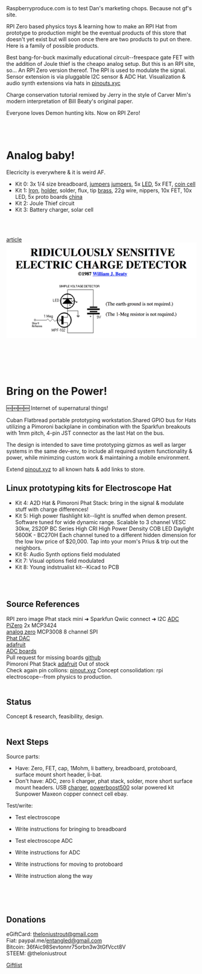 


<br><br>
Raspberryproduce.com is to test Dan's marketing chops. Because not gf's site. 

RPI Zero based physics toys & learning how to make an RPI Hat from prototype to production might be the eventual products of this store that doesn't yet exist but will soon once there are two products to put on there. Here is a family of possible products.

Best bang-for-buck maximally educational circuit--freespace gate FET with the addition of Joule thief is the cheapo analog setup. But this is an RPI site, so...  An RPI Zero version thereof. The RPI is used to modulate the signal. Sensor extension is via pluggable I2C sensor & ADC Hat. Visualization & audio synth extensions via hats in [pinouts.xyc](http://pinouts.xyz) 

Charge conservation tutorial remixed by Jerry in the style of Carver Mim's modern interpretation of Bill Beaty's original paper.

Everyone loves Demon hunting kits. Now on RPI Zero!



<br><br>

# Analog baby!

Elecricity is everywhere & it is weird AF.
   

* Kit 0: 3x 1/4 size breadboard, [jumpers](https://www.aliexpress.com/item/Free-Shipping-140pcs-in-one-package-convenient-New-Solderless-Flexible-Breadboard-Jumper-wires-Cables-HOT-Sale/664098704.html?src=google&albslr=201159365&isdl=y&aff_short_key=UneMJZVf&source=%7Bifdyn:dyn%7D%7Bifpla:pla%7D%7Bifdbm:DBM&albch=DID%7D&src=google&albch=shopping&acnt=708-803-3821&isdl=y&albcp=653153647&albag=34728528644&slnk=&trgt=61865531738&plac=&crea=en664098704&netw=g&device=c&mtctp=&gclid=EAIaIQobChMIofj9qZfT2QIVhjppCh1QHg4yEAQYBSABEgI7ofD_BwE) [jumpers](https://www.aliexpress.com/item/130PC-24AWG-Breadboard-Jumper-Cable-Wires-Kit-Tinning-Double-Tinned-Component-Pack-Colorful-13-Types-10/32810506086.html?src=google&albslr=227881110&isdl=y&aff_short_key=UneMJZVf&source=%7Bifdyn:dyn%7D%7Bifpla:pla%7D%7Bifdbm:DBM&albch=DID%7D&src=google&albch=shopping&acnt=708-803-3821&isdl=y&albcp=653153647&albag=34728528644&slnk=&trgt=61865531738&plac=&crea=en32810506086&netw=g&device=c&mtctp=&gclid=EAIaIQobChMIuarQrpfT2QIVFMNkCh10YA4aEAkYByABEgK8zfD_BwE), 5x [LED](https://www.adafruit.com/product/1757?gclid=EAIaIQobChMIotK-8prT2QIVlq_ICh0U0AiJEAkYBSABEgJCb_D_BwE), 5x FET, [coin cell](https://www.aliexpress.com/item/10pcs-AG10-LR1130-389-LR54-SR54-SR1130W-189-L1130-button-Cell-Coin-Battery-for-watch/32814513882.html?src=google&albslr=220730340&isdl=y&aff_short_key=UneMJZVf&source=%7Bifdyn:dyn%7D%7Bifpla:pla%7D%7Bifdbm:DBM&albch=DID%7D&src=google&albch=shopping&acnt=708-803-3821&isdl=y&albcp=653153647&albag=34728528644&slnk=&trgt=68416666751&plac=&crea=en32814513882&netw=g&device=c&mtctp=&gclid=EAIaIQobChMIvMO3z5zT2QIVFLbACh1IaQIyEAYYASABEgLFn_D_BwE)
* Kit 1: [Iron](https://www.aliexpress.com/premium/blue-hakko.html?d=y&origin=y&blanktest=0&SearchText=blue+hakko&tc=ppc&initiative_id=SB_20180304094714&isViewCP=y&catId=0), [holder](https://www.aliexpress.com/item/Metal-Soldering-Solder-Iron-Holder-Bracket-Black-with-yellow-blue-Sponge-for-hakko-aoyue-saike-soldering/32241857780.html?spm=2114.search0204.3.23.4c4c5377iPHua4&ws_ab_test=searchweb0_0,searchweb201602_2_10152_10151_10065_10344_10068_10130_10324_10342_10547_10325_10343_10546_10340_10548_10341_10545_10084_10083_10618_10307_5711211_10313_10059_10534_100031_10103_10627_10626_10624_10623_10622_10621_10620_5722415_5711313,searchweb201603_25,ppcSwitch_5_ppcChannel&algo_expid=b5881134-ddf3-4de8-9bdb-e14988251a43-3&algo_pvid=b5881134-ddf3-4de8-9bdb-e14988251a43&priceBeautifyAB=0), solder, flux, tip [brass](https://www.aliexpress.com/item/FIXFANS-Soldering-Iron-Tip-Brass-Wire-Cleaner-Ball-with-Metal-Stand-Case-Kit-for-Solder-Tip/32847609857.html?spm=2114.search0204.3.172.27c04d84n51ZKe&ws_ab_test=searchweb0_0,searchweb201602_2_10152_10151_10065_10344_10068_10130_10324_10342_10547_10325_10343_10546_10340_10548_10341_10545_10084_10083_10618_10307_5711211_10313_10059_10534_100031_10103_10627_10626_10624_10623_10622_10621_10620_5711311_5722415,searchweb201603_25,ppcSwitch_5_ppcChannel&algo_expid=582556ce-9d13-41b7-952d-5bf49d228baa-25&algo_pvid=582556ce-9d13-41b7-952d-5bf49d228baa&priceBeautifyAB=0), 22g wire, nippers, 10x FET, 10x LED, 5x proto boards  [china](https://www.aliexpress.com/item/5pcs-lot-3cm-x-7cm-Double-Side-prototype-pcb-3-7-Proto-Board/32758625747.html?spm=2114.search0104.8.4.cd572774Tc5sbg&priceBeautifyAB=0)
* Kit 2: Joule Thief circuit
* Kit 3: Battery charger, solar cell



<br><br>

[article](http://amasci.com/emotor/chargdet.html)
![Alt text](png/beatytitle.png)

<br><br>
<br><br>

# Bring on the Power!

🆕🆕🆕🆕 Internet of supernatural things!

Cuban Flatbread portable prototyping workstation.Shared GPIO bus for Hats utilizing a Pimoroni backplane in combination with the Sparkfun breakouts with 1mm pitch, 4-pin JST connector as the last Hat on the bus. <br />

The design is intended to save time prototyping gizmos as well as larger systems in the same dev-env, to include all required system functionality & power, while minimzing custom work & maintaining a mobile environment. <br />

Extend [pinout.xyz](pinout.xyz) to all known hats & add links to store.<br />



## Linux prototyping kits for Electroscope Hat

* Kit 4: A2D Hat & Pimoroni Phat Stack: bring in the signal & modulate stuff with charge differences!
* Kit 5: High power flashlight kit--light is snuffed when demon present. Software tuned for wide dynamic range. Scalable to 3 channel VESC 30kw, 2S20P BC Series High CRI High Power Density COB LED Daylight 5600K - BC270H  Each channel tuned to a different hidden dimension for the low low price of $20,000. Tap into your mom's Prius & trip out the neighbors.
* Kit 6: Audio Synth options field modulated
* Kit 7: Visual options field modulated
* Kit 8: Young indstrualist kit--Kicad to PCB



<br><br>


## Source References
RPI zero image
Phat stack mini ➜ Sparkfun Qwiic connect ➜ I2C [ADC PiZero](https://thepihut.com/products/adc-pizero)  2x MCP3424<br />
[analog zero](https://pinout.xyz/pinout/analog_zero)  MCP3008    8 channel SPI<br />
[Phat DAC](https://www.digikey.com/product-detail/en/pimoroni-ltd/PIM138/1778-1054-ND/6928267&?gclid=EAIaIQobChMIk8rPu-_Q2QIVBQ5pCh3xIAn7EAQYAyABEgLNyfD_BwE)<br />
[adafruit](https://learn.adafruit.com/raspberry-pi-analog-to-digital-converters/overview)<br />
[ADC boards](https://pinout.xyz/boards#type=ADC)<br />
Pull request for missing boards [github](https://github.com/gadgetoid/Pinout.xyz)<br />
Pimoroni Phat Stack [adafruit](https://www.adafruit.com/product/3742) Out of stock<br />
Check again pin collions: [pinout.xyz](https://pinout.xyz/phatstack)
Concept consolidation: rpi electroscope--from physics to production.
<br><br>

## Status
Concept & research, feasibility, design.
<br><br>

## Next Steps
Source parts: 

* Have: Zero, FET, cap, 1Mohm, li battery, breadboard, protoboard, surface mount short header, li-bat.
* Don't have: ADC, zero li charger, phat stack, solder, more short surface mount headers.
USB [charger](https://github.com/NeonHorizon/lipopi), [powerboost500](https://www.adafruit.com/product/1944) solar powered kit
Sunpower Maxeon copper connect cell ebay.

Test/write:
* Test electroscope
* Write instructions for bringing to breadboard
* Test electroscope ADC
* Write instructions for ADC

* Write instructions for moving to protoboard
* Write instruction along the way
<br><br>


<br><br>
## Donations
eGiftCard:  theloniustrout@gmail.com<br />
Fiat:       paypal.me/entangled@gmail.com<br />
Bitcoin:    36fAic98Sevtonnr75orbn3w3tGfVcct8V<br />
STEEM:      @theloniustrout<br />


[Giftlist](doc/giftlist)

